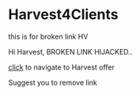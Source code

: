 # Harvest4Clients
this is for broken link HV

Hi Harvest, BROKEN LINK HIJACKED..

<a href="evil.com">click</a> to navigate to Harvest offer 

Suggest you to remove link 
